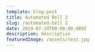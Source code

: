 ```yaml
---
template: blog-post
title: Automated Bell 2
slug: /automated-bell 2
date: 2019-07-10T00:00:00.000Z
description: description
featuredImage: /assets/test.jpg
---
```

